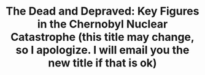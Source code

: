 ---
title:  "The Dead and Depraved: Key Figures in the Chernobyl Nuclear Catastrophe (this title may change, so I apologize. I will email you the new title if that is ok)"
category: ['people']
excerpt: "An introduction to some of the key figures in the Chernobyl nuclear disaster."
description: "This project is meant to introduce you to some of the key people involved in the Chernobyl nuclear disaster. Several different groups were involved, from scientists to operators to government officials. This project will introduce you to some of those groups of people, their stories, and how they were involved in Chernobyl."
header:
  overlay_image: /assets/images/smith.jpg
  teaser: assets/images/smith.jpg
contributors:
    - name: Alexa Bartlett
      bio: "Alexa is a student in the class of 2023 at Swarthmore, and is interested in studying physics and computer science. She is also on the volleyball team at Swarthmore."
embed:
  type: arcgis
  id: 99052b244c3d4ddd864912f19a8a0216
  url: "https://storymaps.arcgis.com/stories/99052b244c3d4ddd864912f19a8a0216/edit"
---